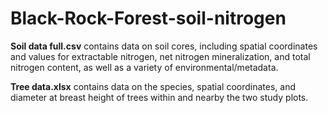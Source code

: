 # Black-Rock-Forest-soil-nitrogen

**Soil data full.csv** contains data on soil cores, including spatial coordinates and values for extractable nitrogen, net nitrogen mineralization, and total nitrogen content, as well as a variety of environmental/metadata.

**Tree data.xlsx** contains data on the species, spatial coordinates, and diameter at breast height of trees within and nearby the two study plots.
